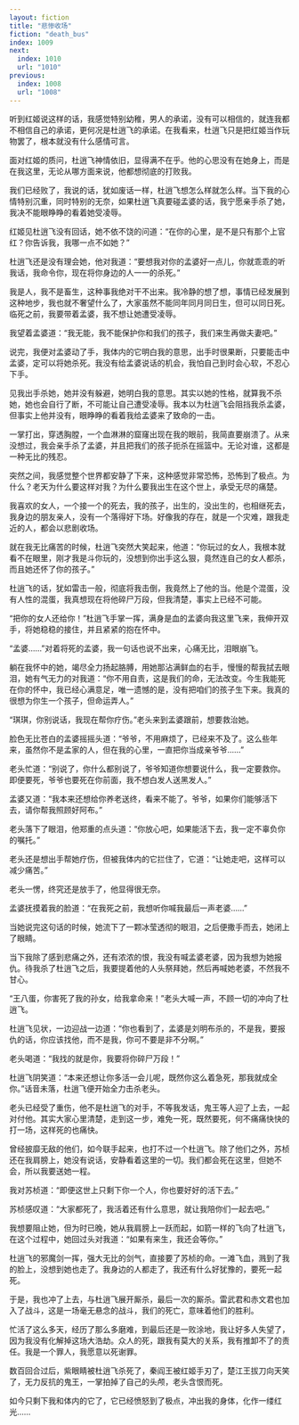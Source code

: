 ```yaml
---
layout: fiction
title: "悲惨收场"
fiction: "death_bus"
index: 1009
next:
  index: 1010
  url: "1010"
previous:
  index: 1008
  url: "1008"
---
```

听到红姬说这样的话，我感觉特别幼稚，男人的承诺，没有可以相信的，就连我都不相信自己的承诺，更何况是杜逍飞的承诺。在我看来，杜逍飞只是把红姬当作玩物罢了，根本就没有什么感情可言。

面对红姬的质问，杜逍飞神情依旧，显得满不在乎。他的心思没有在她身上，而是在我这里，无论从哪方面来说，他都想彻底的打败我。

我们已经败了，我说的话，犹如废话一样，杜逍飞想怎么样就怎么样。当下我的心情特别沉重，同时特别的无奈，如果杜逍飞真要碰孟婆的话，我宁愿亲手杀了她，我决不能眼睁睁的看着她受凌辱。

红姬见杜逍飞没有回话，她不依不饶的问道：“在你的心里，是不是只有那个上官红？你告诉我，我哪一点不如她？”

杜逍飞还是没有理会她，他对我道：“要想我对你的孟婆好一点儿，你就乖乖的听我话，我命令你，现在将你身边的人一一的杀死。”

我是人，我不是畜生，这种事我绝对干不出来。我冷静的想了想，事情已经发展到这种地步，我也就不奢望什么了，大家虽然不能同年同月同日生，但可以同日死。临死之前，我要带着孟婆，我不想让她遭受凌辱。

我望着孟婆道：“我无能，我不能保护你和我们的孩子，我们来生再做夫妻吧。”

说完，我便对孟婆动了手，我体内的它明白我的意思，出手时很果断，只要能击中孟婆，定可以将她杀死。我没有给孟婆说话的机会，我怕自己到时会心软，不忍心下手。

见我出手杀她，她并没有躲避，她明白我的意思。其实以她的性格，就算我不杀她，她也会自行了断，不可能让自己遭受凌辱。我本以为杜逍飞会阻挡我杀孟婆，但事实上他并没有，眼睁睁的看着我给孟婆来了致命的一击。

一掌打出，穿透胸膛，一个血淋淋的窟窿出现在我的眼前，我简直要崩溃了。从来没想过，我会亲手杀了孟婆，并且把我们的孩子扼杀在摇篮中。无论对谁，这都是一种无比的残忍。

突然之间，我感觉整个世界都安静了下来，这种感觉非常恐怖，恐怖到了极点。为什么？老天为什么要这样对我？为什么要我出生在这个世上，承受无尽的痛楚。

我喜欢的女人，一个接一个的死去，我的孩子，出生的，没出生的，也相继死去，我身边的朋友亲人，没有一个落得好下场。好像我的存在，就是一个灾难，跟我走近的人，都会以悲剧收场。

就在我无比痛苦的时候，杜逍飞突然大笑起来，他道：“你玩过的女人，我根本就看不在眼里，刚才我是斗你玩的，没想到你出手这么狠，竟然连自己的女人都杀，而且她还怀了你的孩子。”

杜逍飞的话，犹如雷击一般，彻底将我击倒，我竟然上了他的当。他是个混蛋，没有人性的混蛋，我真想现在将他碎尸万段，但我清楚，事实上已经不可能。

“把你的女人还给你！”杜逍飞手掌一挥，满身是血的孟婆向我这里飞来，我伸开双手，将她稳稳的接住，并且紧紧的抱在怀中。

“孟婆……”对着将死的孟婆，我一句话也说不出来，心痛无比，泪眼崩飞。

躺在我怀中的她，竭尽全力扬起胳膊，用她那沾满鲜血的右手，慢慢的帮我拭去眼泪，她有气无力的对我道：“你不用自责，这是我们的命，无法改变。今生我能死在你的怀中，我已经心满意足，唯一遗憾的是，没有把咱们的孩子生下来。我真的很想为你生一个孩子，但命运弄人。”

“琪琪，你别说话，我现在帮你疗伤。”老头来到孟婆跟前，想要救治她。

脸色无比苍白的孟婆摇摇头道：“爷爷，不用麻烦了，已经来不及了。这么些年来，虽然你不是孟家的人，但在我的心里，一直把你当成亲爷爷……”

老头忙道：“别说了，你什么都别说了，爷爷知道你想要说什么，我一定要救你。即便要死，爷爷也要死在你前面，我不想白发人送黑发人。”

孟婆又道：“我本来还想给你养老送终，看来不能了。爷爷，如果你们能够活下去，请你帮我照顾好阿布。”

老头落下了眼泪，他郑重的点头道：“你放心吧，如果能活下去，我一定不辜负你的嘱托。”

老头还是想出手帮她疗伤，但被我体内的它拦住了，它道：“让她走吧，这样可以减少痛苦。”

老头一愣，终究还是放手了，他显得很无奈。

孟婆抚摸着我的脸道：“在我死之前，我想听你喊我最后一声老婆……”

当她说完这句话的时候，她流下了一颗冰莹透彻的眼泪，之后便撒手而去，她闭上了眼睛。

当下我除了感到悲痛之外，还有浓浓的恨，我没有喊孟婆老婆，因为我想为她报仇。待我杀了杜逍飞之后，我要提着他的人头祭拜她，然后再喊她老婆，不然我不甘心。

“王八蛋，你害死了我的孙女，给我拿命来！”老头大喊一声，不顾一切的冲向了杜逍飞。

杜逍飞见状，一边迎战一边道：“你也看到了，孟婆是刘明布杀的，不是我，要报仇的话，你应该找他，而不是我，你可不要是非不分啊。”

老头喝道：“我找的就是你，我要将你碎尸万段！”

杜逍飞阴笑道：“本来还想让你多活一会儿呢，既然你这么着急死，那我就成全你。”话音未落，杜逍飞便开始全力击杀老头。

老头已经受了重伤，他不是杜逍飞的对手，不等我发话，鬼王等人迎了上去，一起对付他。其实大家心里清楚，走到这一步，难免一死，既然要死，何不痛痛快快的打一场，这样死的也痛快。

曾经披靡无敌的他们，如今联手起来，也打不过一个杜逍飞。除了他们之外，苏桢还在我肩膀上，她没有说话，安静看着这里的一切。我们都会死在这里，但她不会，所以我要送她一程。

我对苏桢道：“即便这世上只剩下你一个人，你也要好好的活下去。”

苏桢感叹道：“大家都死了，我活着还有什么意思，就让我陪你们一起去吧。”

我想要阻止她，但为时已晚，她从我肩膀上一跃而起，如箭一样的飞向了杜逍飞，在这个过程中，她回过头对我道：“如果有来生，我还会等你。”

杜逍飞的邪魔剑一挥，强大无比的剑气，直接要了苏桢的命。一滩飞血，溅到了我的脸上，没想到她也走了。我身边的人都走了，我还有什么好犹豫的，要死一起死。

于是，我也冲了上去，与杜逍飞展开厮杀，最后一次的厮杀。雷武君和赤文君也加入了战斗，这是一场毫无悬念的战斗，我们的死亡，意味着他们的胜利。

忙活了这么多天，经历了那么多磨难，到最后还是一败涂地，我让好多人失望了，因为我没有化解掉这场大浩劫。众人的死，跟我有莫大的关系，我有推卸不了的责任。我是一个罪人，我愿意以死谢罪。

数百回合过后，紫眼睛被杜逍飞杀死了，秦阎王被红姬手刃了，楚江王拔刀向天笑了，无力反抗的鬼王，一掌拍掉了自己的头颅，老头含恨而死。

如今只剩下我和体内的它了，它已经愤怒到了极点，冲出我的身体，化作一缕红光……